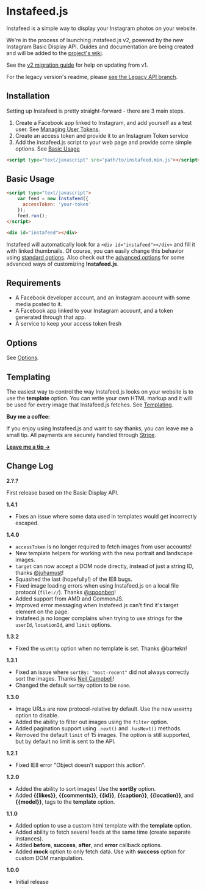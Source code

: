 # Instafeed.js

Instafeed is a simple way to display your Instagram photos on your website.

We're in the process of launching instafeed.js v2, powered by the new Instagram Basic Display API. Guides and documentation are being created and will be added to the [project's wiki](https://github.com/stevenschobert/instafeed.js/wiki).

See the [v2 migration guide](https://github.com/stevenschobert/instafeed.js/wiki/Version-2-migration-guide) for help on updating from v1.

For the legacy version's readme, please [see the Legacy API branch](https://github.com/stevenschobert/instafeed.js/tree/legacy-api).

## Installation

Setting up Instafeed is pretty straight-forward - there are 3 main steps.

 1. Create a Facebook app linked to Instagram, and add yourself as a test user. See [Managing User Tokens](https://github.com/stevenschobert/instafeed.js/wiki/Managing-Access-Tokens).
 2. Create an access token and provide it to an Instagram Token service
 3. Add the instafeed.js script to your web page and provide some simple options. See [Basic Usage](https://github.com/stevenschobert/instafeed.js/wiki/Basic-Usage)

```html
<script type="text/javascript" src="path/to/instafeed.min.js"></script>
```

## Basic Usage

```html
<script type="text/javascript">
    var feed = new Instafeed({
      accessToken: 'your-token'
    });
    feed.run();
</script>

<div id="instafeed"></div>
```

Instafeed will automatically look for a `<div id="instafeed"></div>` and fill it with linked thumbnails. Of course, you can easily change this behavior using [standard options](#standard-options). Also check out the [advanced options](#advanced-options) for some advanced ways of customizing __Instafeed.js__.

## Requirements

 * A Facebook developer account, and an Instagram account with some media posted to it.
 * A Facebook app linked to your Instagram account, and a token generated through that app.
 * A service to keep your access token fresh

## Options

See [Options](https://github.com/stevenschobert/instafeed.js/wiki/Options-Reference).

## Templating

The easiest way to control the way Instafeed.js looks on your website is to use the __template__ option. You can write your own HTML markup and it will be used for every image that Instafeed.js fetches. See [Templating](https://github.com/stevenschobert/instafeed.js/wiki/Templating).

__Buy me a coffee:__

If you enjoy using Instafeed.js and want to say thanks, you can leave me a small tip. All payments
are securely handled through [Stripe](http://stripe.com).

**[Leave me a tip &rarr;](https://plasso.co/spschobert@gmail.com)**

## Change Log

__2.?.?__ 

First release based on the Basic Display API.

__1.4.1__

- Fixes an issue where some data used in templates would get incorrectly escaped.

__1.4.0__

- `accessToken` is no longer required to fetch images from user accounts!
- New template helpers for working with the new portrait and landscape images.
- `target` can now accept a DOM node directly, instead of just a string ID, thanks [@juhamust](https://github.com/juhamust)!
- Squashed the last (hopefully!) of the IE8 bugs.
- Fixed image loading errors when using Instafeed.js on a local file protocol (`file://`). Thanks [@spoonben](https://github.com/spoonben)!
- Added support from AMD and CommonJS.
- Improved error messaging when Instafeed.js can't find it's target element on the page.
- Instafeed.js no longer complains when trying to use strings for the `userId`, `locationId`, and `limit` options.

__1.3.2__

- Fixed the `useHttp` option when no template is set. Thanks @bartekn!

__1.3.1__

- Fixed an issue where `sortBy: "most-recent"` did not always correctly sort the images. Thanks
  [Neil Campbell](https://github.com/neilcampbell)!
- Changed the default `sortBy` option to be `none`.

__1.3.0__

- Image URLs are now protocol-relative by default. Use the new `useHttp` option to disable.
- Added the ability to filter out images using the `filter` option.
- Added pagination support using `.next()` and `.hasNext()` methods.
- Removed the default `limit` of 15 images. The option is still supported, but by default no limit
  is sent to the API.

__1.2.1__

- Fixed IE8 error "Object doesn't support this action".

__1.2.0__

- Added the ability to sort images! Use the __sortBy__ option.
- Added __{{likes}}__, __{{comments}}__, __{{id}}__, __{{caption}}__, __{{location}}__, and __{{model}}__, tags to the __template__ option.

__1.1.0__

- Added option to use a custom html template with the __template__ option.
- Added ability to fetch several feeds at the same time (create separate instances).
- Added __before__, __success__, __after__, and __error__ callback options.
- Added __mock__ option to only fetch data. Use with __success__ option for custom DOM manipulation.

__1.0.0__

- Initial release
